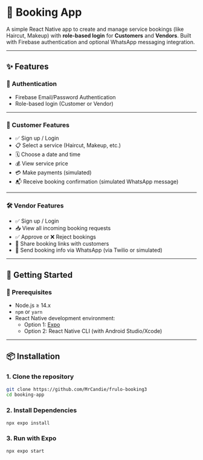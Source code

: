 # 📅 Booking App

A simple React Native app to create and manage service bookings (like Haircut, Makeup) with **role-based login** for **Customers** and **Vendors**. Built with Firebase authentication and optional WhatsApp messaging integration.

---

## ✨ Features

### 🔐 Authentication

- Firebase Email/Password Authentication
- Role-based login (Customer or Vendor)

---

### 👥 Customer Features

- ✅ Sign up / Login
- 📋 Select a service (Haircut, Makeup, etc.)
- 🗓 Choose a date and time
- 💰 View service price
- 💳 Make payments (simulated)
- 📬 Receive booking confirmation (simulated WhatsApp message)

---

### 🛠 Vendor Features

- ✅ Sign up / Login
- 📥 View all incoming booking requests
- ✅ Approve or ❌ Reject bookings
- 🔗 Share booking links with customers
- 💬 Send booking info via WhatsApp (via Twilio or simulated)

---

## 🚀 Getting Started

### 🔧 Prerequisites

- Node.js ≥ 14.x
- `npm` or `yarn`
- React Native development environment:
  - Option 1: [Expo](https://docs.expo.dev/get-started/installation/)
  - Option 2: React Native CLI (with Android Studio/Xcode)

---

## 📦 Installation

### 1. Clone the repository

```bash
git clone https://github.com/MrCandie/frulo-booking3
cd booking-app
```

### 2. Install Dependencies

```bash
npx expo install
```

### 3. Run with Expo

```bash
npx expo start
```
